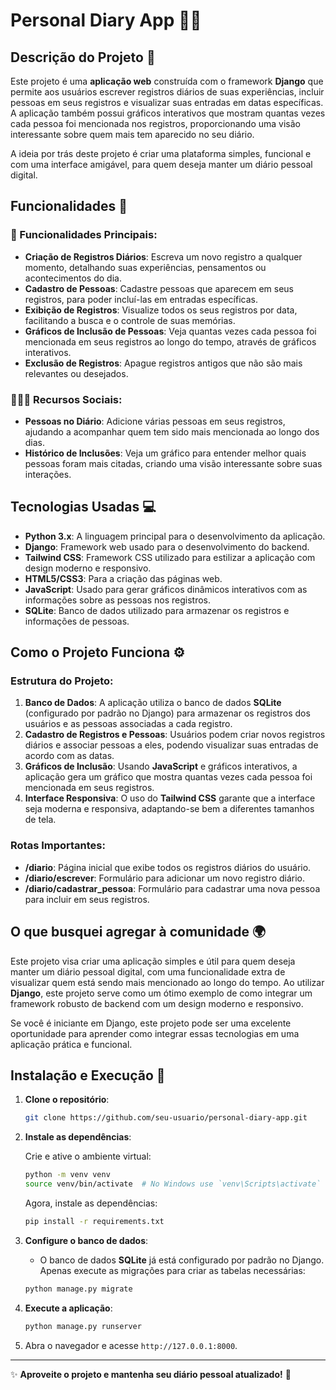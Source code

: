 # Personal Diary App 📓✨

## Descrição do Projeto 🌟

Este projeto é uma **aplicação web** construída com o framework **Django** que permite aos usuários escrever registros diários de suas experiências, incluir pessoas em seus registros e visualizar suas entradas em datas específicas. A aplicação também possui gráficos interativos que mostram quantas vezes cada pessoa foi mencionada nos registros, proporcionando uma visão interessante sobre quem mais tem aparecido no seu diário. 

A ideia por trás deste projeto é criar uma plataforma simples, funcional e com uma interface amigável, para quem deseja manter um diário pessoal digital. 

## Funcionalidades 🚀

### 📜 Funcionalidades Principais:

- **Criação de Registros Diários**: Escreva um novo registro a qualquer momento, detalhando suas experiências, pensamentos ou acontecimentos do dia.
- **Cadastro de Pessoas**: Cadastre pessoas que aparecem em seus registros, para poder incluí-las em entradas específicas.
- **Exibição de Registros**: Visualize todos os seus registros por data, facilitando a busca e o controle de suas memórias.
- **Gráficos de Inclusão de Pessoas**: Veja quantas vezes cada pessoa foi mencionada em seus registros ao longo do tempo, através de gráficos interativos.
- **Exclusão de Registros**: Apague registros antigos que não são mais relevantes ou desejados.

### 🧑‍🤝‍🧑 Recursos Sociais:
- **Pessoas no Diário**: Adicione várias pessoas em seus registros, ajudando a acompanhar quem tem sido mais mencionada ao longo dos dias.
- **Histórico de Inclusões**: Veja um gráfico para entender melhor quais pessoas foram mais citadas, criando uma visão interessante sobre suas interações.

## Tecnologias Usadas 💻

- **Python 3.x**: A linguagem principal para o desenvolvimento da aplicação.
- **Django**: Framework web usado para o desenvolvimento do backend.
- **Tailwind CSS**: Framework CSS utilizado para estilizar a aplicação com design moderno e responsivo.
- **HTML5/CSS3**: Para a criação das páginas web.
- **JavaScript**: Usado para gerar gráficos dinâmicos interativos com as informações sobre as pessoas nos registros.
- **SQLite**: Banco de dados utilizado para armazenar os registros e informações de pessoas.

## Como o Projeto Funciona ⚙️

### Estrutura do Projeto:
1. **Banco de Dados**: A aplicação utiliza o banco de dados **SQLite** (configurado por padrão no Django) para armazenar os registros dos usuários e as pessoas associadas a cada registro.
2. **Cadastro de Registros e Pessoas**: Usuários podem criar novos registros diários e associar pessoas a eles, podendo visualizar suas entradas de acordo com as datas.
3. **Gráficos de Inclusão**: Usando **JavaScript** e gráficos interativos, a aplicação gera um gráfico que mostra quantas vezes cada pessoa foi mencionada em seus registros.
4. **Interface Responsiva**: O uso do **Tailwind CSS** garante que a interface seja moderna e responsiva, adaptando-se bem a diferentes tamanhos de tela.

### Rotas Importantes:
- **/diario**: Página inicial que exibe todos os registros diários do usuário.
- **/diario/escrever**: Formulário para adicionar um novo registro diário.
- **/diario/cadastrar_pessoa**: Formulário para cadastrar uma nova pessoa para incluir em seus registros.

## O que busquei agregar à comunidade 🌍

Este projeto visa criar uma aplicação simples e útil para quem deseja manter um diário pessoal digital, com uma funcionalidade extra de visualizar quem está sendo mais mencionado ao longo do tempo. Ao utilizar **Django**, este projeto serve como um ótimo exemplo de como integrar um framework robusto de backend com um design moderno e responsivo. 

Se você é iniciante em Django, este projeto pode ser uma excelente oportunidade para aprender como integrar essas tecnologias em uma aplicação prática e funcional.

## Instalação e Execução 🔧

1. **Clone o repositório**:

    ```bash
    git clone https://github.com/seu-usuario/personal-diary-app.git
    ```

2. **Instale as dependências**:

    Crie e ative o ambiente virtual:

    ```bash
    python -m venv venv
    source venv/bin/activate  # No Windows use `venv\Scripts\activate`
    ```

    Agora, instale as dependências:

    ```bash
    pip install -r requirements.txt
    ```

3. **Configure o banco de dados**:
    - O banco de dados **SQLite** já está configurado por padrão no Django. Apenas execute as migrações para criar as tabelas necessárias:

    ```bash
    python manage.py migrate
    ```

4. **Execute a aplicação**:

    ```bash
    python manage.py runserver
    ```

5. Abra o navegador e acesse `http://127.0.0.1:8000`.

---

✨ **Aproveite o projeto e mantenha seu diário pessoal atualizado!** 📓